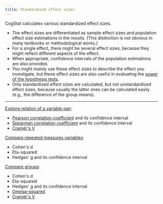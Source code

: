 ```yaml
---
title: Standardized effect sizes
---
```

CogStat calculates various standardized effect sizes.

* The effect sizes are differentiated as sample effect sizes and population effect size estimations in the results. (This distinction is not obvious in many textbooks or methodological works.)
* For a single effect, there might be several effect sizes, because they might reflect different aspects of the effect.
* When appropriate, confidence intervals of the population estimations are also provided.
* You might mainly use these effect sizes to describe the effect you investigate, but these effect sizes are also useful in evaluating the [power of the hypothesis tests](Power-analysis).
* Only standardized effect sizes are calculated, but not unstandardized effect sizes, because usually the latter ones can be calculated easily (e.g., the difference of the group means).


***

[Explore relation of a variable pair](Explore-relation-of-variable-pair):
* [Pearson correlation coefficient](https://en.wikipedia.org/wiki/Pearson_product-moment_correlation_coefficient) and its confidence interval
* [Spearman correlation coefficient](https://en.wikipedia.org/wiki/Spearman%27s_rank_correlation_coefficient) and its confidence interval
* [Cramér's V](https://en.wikipedia.org/wiki/Cram%C3%A9r%27s_V)

[Compare repeated measures variables](Compare-repeated-measures-variables):
* Cohen's d
* Eta-squared
* Hedges' g and its confidence interval

[Compare groups](Compare-groups):
* Cohen's d
* Eta-squared
* Hedges' g and its confidence interval
* [Omega-squared](https://en.wikipedia.org/wiki/Effect_size#Omega-squared_(%CF%892))
* [Cramér's V](https://en.wikipedia.org/wiki/Cram%C3%A9r%27s_V)
